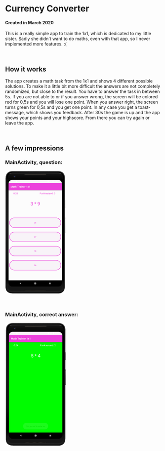 # Currency Converter

#### Created in March 2020

This is a really simple app to train the 1x1, which is dedicated to my little sister. Sadly she didn't want to do maths, even with that app, so I never implemented more features. :(

<p> &nbsp </p>

## How it works

The app creates a math task from the 1x1 and shows 4 different possible solutions. 
To make it a little bit more difficult the answers are not completely randomized, but close to the result.
You have to answer the task in between 5s. If you are not able to or if you answer wrong, the screen will be colored red for 0,5s and you will lose one point.
When you answer right, the screen turns green for 0,5s and you get one point. In any case you get a toast-message, which shows you feedback.
After 30s the game is up and the app shows your points and your highscore. From there you can try again or leave the app.

<p> &nbsp </p>

## A few impressions

### MainActivity, question:
<img src="/Screenshots/Main_Activity_question.png" height="400">

<p> &nbsp </p>

### MainActivity, correct answer:
<img src="/Screenshots/Main_Activity_correct_answer.png" height="400">
